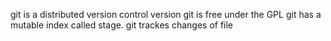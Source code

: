 git is a distributed version control version
git is free under the GPL
git has a mutable index called stage.
git trackes changes of file

